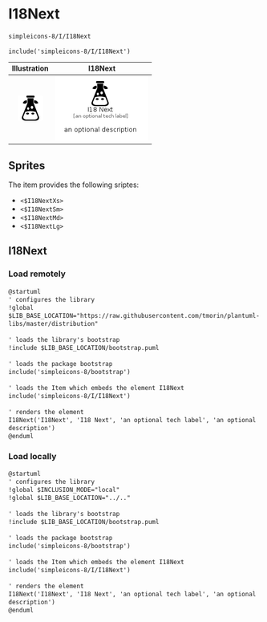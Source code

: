# I18Next


```text
simpleicons-8/I/I18Next
```

```text
include('simpleicons-8/I/I18Next')
```



| Illustration | I18Next |
| :---: | :---: |
| ![illustration for Illustration](../../simpleicons-8/I/I18Next.png) | ![illustration for I18Next](../../simpleicons-8/I/I18Next.Local.png) |



## Sprites
The item provides the following sriptes:

- `<$I18NextXs>`
- `<$I18NextSm>`
- `<$I18NextMd>`
- `<$I18NextLg>`





## I18Next

### Load remotely
```plantuml
@startuml
' configures the library
!global $LIB_BASE_LOCATION="https://raw.githubusercontent.com/tmorin/plantuml-libs/master/distribution"

' loads the library's bootstrap
!include $LIB_BASE_LOCATION/bootstrap.puml

' loads the package bootstrap
include('simpleicons-8/bootstrap')

' loads the Item which embeds the element I18Next
include('simpleicons-8/I/I18Next')

' renders the element
I18Next('I18Next', 'I18 Next', 'an optional tech label', 'an optional description')
@enduml
```

### Load locally
```plantuml
@startuml
' configures the library
!global $INCLUSION_MODE="local"
!global $LIB_BASE_LOCATION="../.."

' loads the library's bootstrap
!include $LIB_BASE_LOCATION/bootstrap.puml

' loads the package bootstrap
include('simpleicons-8/bootstrap')

' loads the Item which embeds the element I18Next
include('simpleicons-8/I/I18Next')

' renders the element
I18Next('I18Next', 'I18 Next', 'an optional tech label', 'an optional description')
@enduml
```


